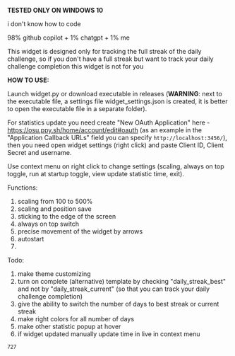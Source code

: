 **TESTED ONLY ON WINDOWS 10**

i don't know how to code

98% github copilot + 1% chatgpt + 1% me

This widget is designed only for tracking the full streak of the daily challenge, so if you don't have a full streak but want to track your daily challenge completion this widget is not for you

**HOW TO USE:**

Launch widget.py or download executable in releases (**WARNING**: next to the executable file, a settings file widget_settings.json is created, it is better to open the executable file in a separate folder).

For statistics update you need create "New OAuth Application" here - https://osu.ppy.sh/home/account/edit#oauth (as an example in the "Application Callback URLs" field you can specify `http://localhost:3456/`), then you need open widget settings (right click) and paste Client ID, Client Secret and username.

Use context menu on right click to change settings (scaling, always on top toggle, run at startup toggle, view update statistic time, exit).

Functions:

1. scaling from 100 to 500%
2. scaling and position save
3. sticking to the edge of the screen
4. always on top switch
5. precise movement of the widget by arrows
6. autostart
7. 

Todo:
1. make theme customizing
2. turn on complete (alternative) template by checking "daily_streak_best" and not by "daily_streak_current" (so that you can track your daily challenge completion)
3. give the ability to switch the number of days to best streak or current streak
4. make right colors for all number of days
5. make other statistic popup at hover
6. if widget updated manually update time in live in context menu

<sub>727</sub>
